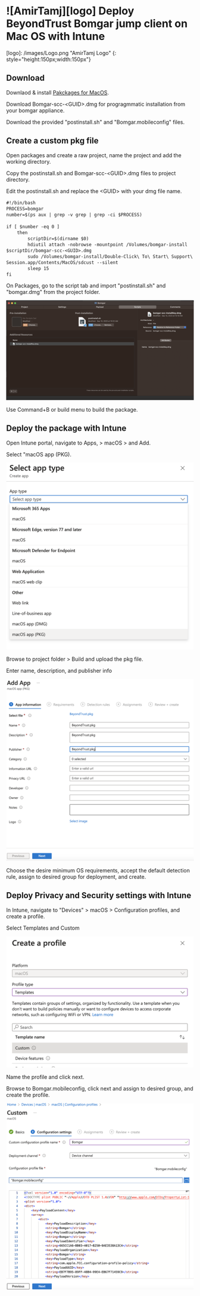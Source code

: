 # ![AmirTamj][logo] Deploy BeyondTrust Bomgar jump client on Mac OS with Intune
[logo]: /images/Logo.png "AmirTamj Logo" {: style="height:150px;width:150px"}

## Download
Downlaod & install [Pakckages for MacOS](http://s.sudre.free.fr/Software/Packages/about.html).

Download Bomgar-scc-\<GUID\>.dmg for progragmmatic installation from your bomgar appliance.

Download the provided "postinstall.sh" and "Bomgar.mobileconfig" files.

## Create a custom pkg file
Open packages and create a raw project, name the project and add the working directory.

Copy the postinstall.sh and Bomgar-scc-\<GUID\>.dmg files to project directory.

Edit the postinstall.sh and replace the \<GUID\> with your dmg file name.
```
#!/bin/bash
PROCESS=bomgar
number=$(ps aux | grep -v grep | grep -ci $PROCESS)

if [ $number -eq 0 ]
    then    
        scriptDir=$(dirname $0)
        hdiutil attach -nobrowse -mountpoint /Volumes/bomgar-install $scriptDir/bomgar-scc-<GUID>.dmg
        sudo /Volumes/bomgar-install/Double-Click\ To\ Start\ Support\ Session.app/Contents/MacOS/sdcust --silent
        sleep 15
fi
```

On Packages, go to the script tab and import "postinstall.sh" and "bomgar.dmg" from the project folder.

![Screenshot1](images/screen1.png)

Use Command+B or build menu to build the package.

## Deploy the package with Intune
Open Intune portal, navigate to Apps, \> macOS \> and Add.

Select "macOS app \(PKG\). 

![Screnshot2](images/screen2.png)

Browse to project folder \> Build and upload the pkg file.

Enter name, description, and publisher info

![Screenshot3](images/screen3.png)

Choose the desire minimum OS requirements, accept the default detection rule, assign to desired group for deployment, and create.

## Deploy Privacy and Security settings with Intune
In Intune, navigate to "Devices" \> macOS \> Configuration profiles, and create a profile.

Select Templates and Custom

![Screentshot4](images/screen4.png)

Name the profile and click next. 

Browse to Bomgar.mobileconfig, click next and assign to desired group, and create the profile.

![Screenshot5](images/screen5.png)
